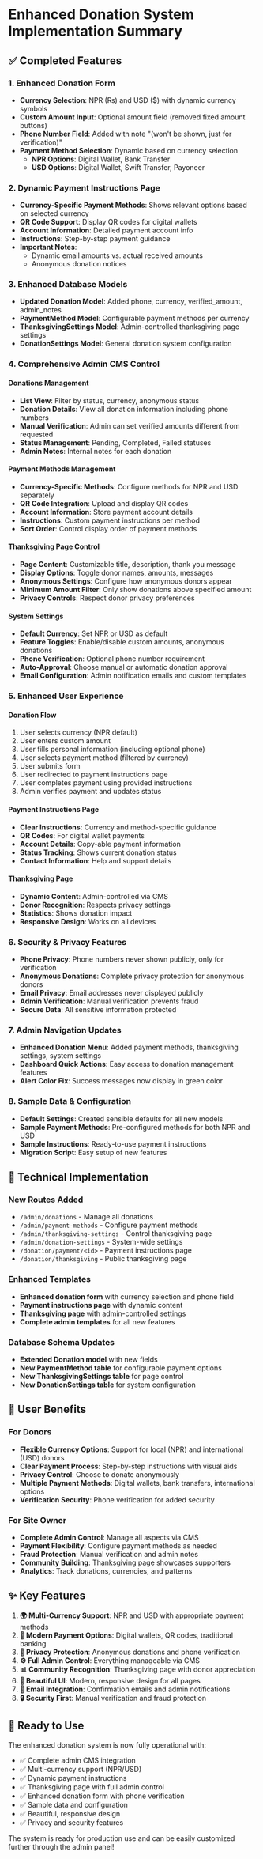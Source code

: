 # Enhanced Donation System Implementation Summary

## ✅ Completed Features

### 1. **Enhanced Donation Form**
- **Currency Selection**: NPR (₨) and USD ($) with dynamic currency symbols
- **Custom Amount Input**: Optional amount field (removed fixed amount buttons)
- **Phone Number Field**: Added with note "(won't be shown, just for verification)"
- **Payment Method Selection**: Dynamic based on currency selection
  - **NPR Options**: Digital Wallet, Bank Transfer
  - **USD Options**: Digital Wallet, Swift Transfer, Payoneer

### 2. **Dynamic Payment Instructions Page**
- **Currency-Specific Payment Methods**: Shows relevant options based on selected currency
- **QR Code Support**: Display QR codes for digital wallets
- **Account Information**: Detailed payment account info
- **Instructions**: Step-by-step payment guidance
- **Important Notes**: 
  - Dynamic email amounts vs. actual received amounts
  - Anonymous donation notices

### 3. **Enhanced Database Models**
- **Updated Donation Model**: Added phone, currency, verified_amount, admin_notes
- **PaymentMethod Model**: Configurable payment methods per currency
- **ThanksgivingSettings Model**: Admin-controlled thanksgiving page settings
- **DonationSettings Model**: General donation system configuration

### 4. **Comprehensive Admin CMS Control**

#### **Donations Management**
- **List View**: Filter by status, currency, anonymous status
- **Donation Details**: View all donation information including phone numbers
- **Manual Verification**: Admin can set verified amounts different from requested
- **Status Management**: Pending, Completed, Failed statuses
- **Admin Notes**: Internal notes for each donation

#### **Payment Methods Management**
- **Currency-Specific Methods**: Configure methods for NPR and USD separately
- **QR Code Integration**: Upload and display QR codes
- **Account Information**: Store payment account details
- **Instructions**: Custom payment instructions per method
- **Sort Order**: Control display order of payment methods

#### **Thanksgiving Page Control**
- **Page Content**: Customizable title, description, thank you message
- **Display Options**: Toggle donor names, amounts, messages
- **Anonymous Settings**: Configure how anonymous donors appear
- **Minimum Amount Filter**: Only show donations above specified amount
- **Privacy Controls**: Respect donor privacy preferences

#### **System Settings**
- **Default Currency**: Set NPR or USD as default
- **Feature Toggles**: Enable/disable custom amounts, anonymous donations
- **Phone Verification**: Optional phone number requirement
- **Auto-Approval**: Choose manual or automatic donation approval
- **Email Configuration**: Admin notification emails and custom templates

### 5. **Enhanced User Experience**

#### **Donation Flow**
1. User selects currency (NPR default)
2. User enters custom amount
3. User fills personal information (including optional phone)
4. User selects payment method (filtered by currency)
5. User submits form
6. User redirected to payment instructions page
7. User completes payment using provided instructions
8. Admin verifies payment and updates status

#### **Payment Instructions Page**
- **Clear Instructions**: Currency and method-specific guidance
- **QR Codes**: For digital wallet payments
- **Account Details**: Copy-able payment information
- **Status Tracking**: Shows current donation status
- **Contact Information**: Help and support details

#### **Thanksgiving Page**
- **Dynamic Content**: Admin-controlled via CMS
- **Donor Recognition**: Respects privacy settings
- **Statistics**: Shows donation impact
- **Responsive Design**: Works on all devices

### 6. **Security & Privacy Features**
- **Phone Privacy**: Phone numbers never shown publicly, only for verification
- **Anonymous Donations**: Complete privacy protection for anonymous donors
- **Email Privacy**: Email addresses never displayed publicly
- **Admin Verification**: Manual verification prevents fraud
- **Secure Data**: All sensitive information protected

### 7. **Admin Navigation Updates**
- **Enhanced Donation Menu**: Added payment methods, thanksgiving settings, system settings
- **Dashboard Quick Actions**: Easy access to donation management features
- **Alert Color Fix**: Success messages now display in green color

### 8. **Sample Data & Configuration**
- **Default Settings**: Created sensible defaults for all new models
- **Sample Payment Methods**: Pre-configured methods for both NPR and USD
- **Sample Instructions**: Ready-to-use payment instructions
- **Migration Script**: Easy setup of new features

## 🔧 Technical Implementation

### **New Routes Added**
- `/admin/donations` - Manage all donations
- `/admin/payment-methods` - Configure payment methods
- `/admin/thanksgiving-settings` - Control thanksgiving page
- `/admin/donation-settings` - System-wide settings
- `/donation/payment/<id>` - Payment instructions page
- `/donation/thanksgiving` - Public thanksgiving page

### **Enhanced Templates**
- **Enhanced donation form** with currency selection and phone field
- **Payment instructions page** with dynamic content
- **Thanksgiving page** with admin-controlled settings
- **Complete admin templates** for all new features

### **Database Schema Updates**
- **Extended Donation model** with new fields
- **New PaymentMethod table** for configurable payment options
- **New ThanksgivingSettings table** for page control
- **New DonationSettings table** for system configuration

## 🎯 User Benefits

### **For Donors**
- **Flexible Currency Options**: Support for local (NPR) and international (USD) donors
- **Clear Payment Process**: Step-by-step instructions with visual aids
- **Privacy Control**: Choose to donate anonymously
- **Multiple Payment Methods**: Digital wallets, bank transfers, international options
- **Verification Security**: Phone verification for added security

### **For Site Owner**
- **Complete Admin Control**: Manage all aspects via CMS
- **Payment Flexibility**: Configure payment methods as needed
- **Fraud Protection**: Manual verification and admin notes
- **Community Building**: Thanksgiving page showcases supporters
- **Analytics**: Track donations, currencies, and patterns

## ✨ Key Features

1. **🌍 Multi-Currency Support**: NPR and USD with appropriate payment methods
2. **📱 Modern Payment Options**: Digital wallets, QR codes, traditional banking
3. **🔐 Privacy Protection**: Anonymous donations and phone verification
4. **⚙️ Full Admin Control**: Everything manageable via CMS
5. **📊 Community Recognition**: Thanksgiving page with donor appreciation
6. **🎨 Beautiful UI**: Modern, responsive design for all pages
7. **📧 Email Integration**: Confirmation emails and admin notifications
8. **🔒 Security First**: Manual verification and fraud protection

## 🚀 Ready to Use

The enhanced donation system is now fully operational with:
- ✅ Complete admin CMS integration
- ✅ Multi-currency support (NPR/USD)
- ✅ Dynamic payment instructions
- ✅ Thanksgiving page with full admin control
- ✅ Enhanced donation form with phone verification
- ✅ Sample data and configuration
- ✅ Beautiful, responsive design
- ✅ Privacy and security features

The system is ready for production use and can be easily customized further through the admin panel!
